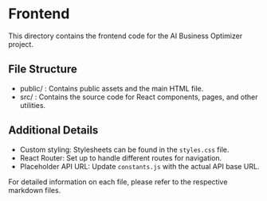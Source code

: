 # Frontend

This directory contains the frontend code for the AI Business Optimizer project.

## File Structure

- public/ : Contains public assets and the main HTML file.
- src/ : Contains the source code for React components, pages, and other utilities.

## Additional Details

- Custom styling: Stylesheets can be found in the `styles.css` file.
- React Router: Set up to handle different routes for navigation.
- Placeholder API URL: Update `constants.js` with the actual API base URL.

For detailed information on each file, please refer to the respective markdown files.
